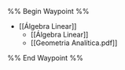 %% Begin Waypoint %%

- [[Álgebra Linear]]
	- [[Álgebra Linear]]
	- [[Geometria Analítica.pdf]]

%% End Waypoint %%
